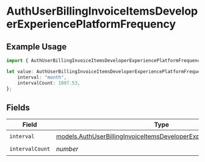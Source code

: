 # AuthUserBillingInvoiceItemsDeveloperExperiencePlatformFrequency

## Example Usage

```typescript
import { AuthUserBillingInvoiceItemsDeveloperExperiencePlatformFrequency } from "@simplesagar/vercel/models/authuser.js";

let value: AuthUserBillingInvoiceItemsDeveloperExperiencePlatformFrequency = {
    interval: "month",
    intervalCount: 1897.53,
};
```

## Fields

| Field                                                                                                                                                | Type                                                                                                                                                 | Required                                                                                                                                             | Description                                                                                                                                          |
| ---------------------------------------------------------------------------------------------------------------------------------------------------- | ---------------------------------------------------------------------------------------------------------------------------------------------------- | ---------------------------------------------------------------------------------------------------------------------------------------------------- | ---------------------------------------------------------------------------------------------------------------------------------------------------- |
| `interval`                                                                                                                                           | [models.AuthUserBillingInvoiceItemsDeveloperExperiencePlatformInterval](../models/authuserbillinginvoiceitemsdeveloperexperienceplatforminterval.md) | :heavy_check_mark:                                                                                                                                   | N/A                                                                                                                                                  |
| `intervalCount`                                                                                                                                      | *number*                                                                                                                                             | :heavy_check_mark:                                                                                                                                   | N/A                                                                                                                                                  |